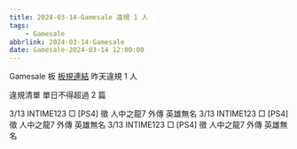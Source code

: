 ```yaml
---
title: 2024-03-14-Gamesale 違規 1 人
tags:
    - Gamesale
abbrlink: 2024-03-14-Gamesale
date: Gamesale-2024-03-14 12:00:00
---
```

Gamesale 板 [板規連結](https://www.ptt.cc/bbs/Gossiping/M.1637425085.A.07D.html)
昨天違規 1 人
<!-- more -->

違規清單
單日不得超過 2 篇

3/13 INTIME123 □ [PS4] 徵  人中之龍7 外傳 英雄無名
3/13 INTIME123 □ [PS4] 徵  人中之龍7 外傳 英雄無名
3/13 INTIME123 □ [PS4] 徵  人中之龍7 外傳 英雄無名